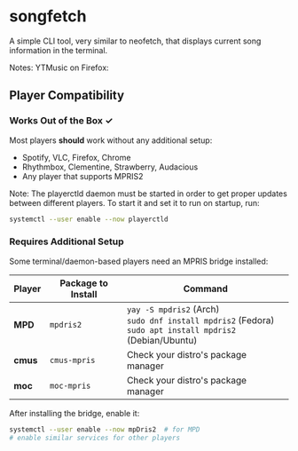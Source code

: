 # songfetch
A simple CLI tool, very similar to neofetch, that displays current song information in the terminal.

Notes:
YTMusic on Firefox: 

## Player Compatibility

### Works Out of the Box ✓

Most players **should** work without any additional setup:
- Spotify, VLC, Firefox, Chrome
- Rhythmbox, Clementine, Strawberry, Audacious
- Any player that supports MPRIS2

Note: The playerctld daemon must be started in order to get proper updates between different players. To start it and set it to run on startup, run:
```bash
systemctl --user enable --now playerctld
```

### Requires Additional Setup

Some terminal/daemon-based players need an MPRIS bridge installed:

| Player | Package to Install | Command |
|--------|-------------------|---------|
| **MPD** | `mpdris2` | `yay -S mpdris2` (Arch)<br>`sudo dnf install mpdris2` (Fedora)<br>`sudo apt install mpdris2` (Debian/Ubuntu)|
| **cmus** | `cmus-mpris` | Check your distro's package manager |
| **moc** | `moc-mpris` | Check your distro's package manager |


After installing the bridge, enable it:
```bash
systemctl --user enable --now mpDris2  # for MPD
# enable similar services for other players
```

